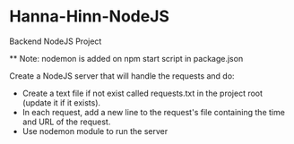 # Hanna-Hinn-NodeJS
Backend NodeJS Project

** Note: nodemon is added on npm start script in package.json

Create a NodeJS server that will handle the requests and do:
* Create a text file if not exist called requests.txt in the project root (update it if it exists).
* In each request, add a new line to the request's file containing the time and URL of the request.
* Use nodemon module to run the server
